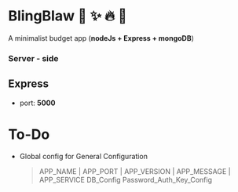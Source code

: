 # BlingBlaw  :green_heart: :sparkles: :fire: :tada:
A minimalist budget app (**nodeJs + Express + mongoDB**)


### Server - side


## Express 
- port: **5000**

# To-Do
- Global config for General Configuration 
	> APP_NAME | APP_PORT | APP_VERSION | APP_MESSAGE | APP_SERVICE
	> DB_Config
	> Password_Auth_Key_Config
